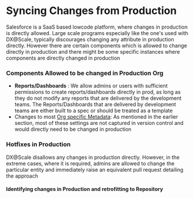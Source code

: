 # Syncing Changes from Production

Salesforce is a SaaS based lowcode platform, where changes in production is directly allowed. Large scale programs especially like the one's used with DX@Scale, typically discourages changing any attribute in production directly. However there are certain components which is allowed to change directly in production and there might be some specific instances where components are directly changed in production

### Components Allowed to be changed in Production Org

* **Reports/Dashboards** :  We allow admins or users with sufficient permissions to create reports/dashboards directly in prod, as long as they do not modify any reports that are delivered by the development teams. The Reports/Dashboards that are delivered by development teams are either built to a spec or should be treated as a template
* Changes to most  [Org specific Metadata](dealing-with-sensitive-metadata/):  As mentioned in the earlier section, most of these settings are not captured in version control and would directly need to be changed in production

### Hotfixes in Production

DX@Scale disallows any changes in production directly. However, in the extreme cases, where it is required, admins are allowed to change the particular entity and immediately raise an equivalent pull request detailing the approach

#### Identifying changes in Production and retrofitting to Repository



